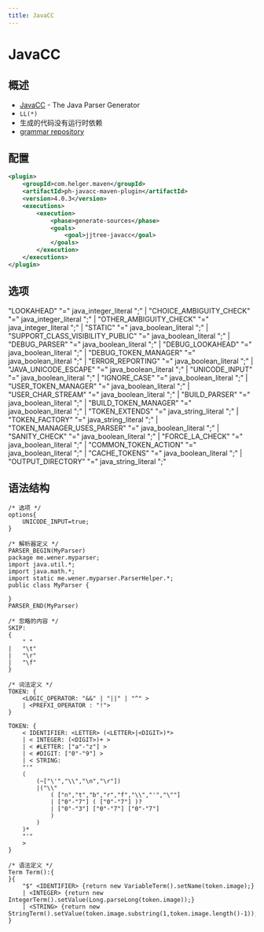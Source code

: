 ```yaml
---
title: JavaCC
---
```


# JavaCC

## 概述
* [JavaCC](https://javacc.org/) - The Java Parser Generator
* `LL(*)`
* 生成的代码没有运行时依赖
* [grammar repository](https://javacc.org/grammar-library)

## 配置

```xml
<plugin>
    <groupId>com.helger.maven</groupId>
    <artifactId>ph-javacc-maven-plugin</artifactId>
    <version>4.0.3</version>
    <executions>
        <execution>
            <phase>generate-sources</phase>
            <goals>
                <goal>jjtree-javacc</goal>
            </goals>
        </execution>
    </executions>
</plugin>
```

## 选项

"LOOKAHEAD" "=" java_integer_literal ";"
|	"CHOICE_AMBIGUITY_CHECK" "=" java_integer_literal ";"
|	"OTHER_AMBIGUITY_CHECK" "=" java_integer_literal ";"
|	"STATIC" "=" java_boolean_literal ";"
|	"SUPPORT_CLASS_VISIBILITY_PUBLIC" "=" java_boolean_literal ";"
|	"DEBUG_PARSER" "=" java_boolean_literal ";"
|	"DEBUG_LOOKAHEAD" "=" java_boolean_literal ";"
|	"DEBUG_TOKEN_MANAGER" "=" java_boolean_literal ";"
|	"ERROR_REPORTING" "=" java_boolean_literal ";"
|	"JAVA_UNICODE_ESCAPE" "=" java_boolean_literal ";"
|	"UNICODE_INPUT" "=" java_boolean_literal ";"
|	"IGNORE_CASE" "=" java_boolean_literal ";"
|	"USER_TOKEN_MANAGER" "=" java_boolean_literal ";"
|	"USER_CHAR_STREAM" "=" java_boolean_literal ";"
|	"BUILD_PARSER" "=" java_boolean_literal ";"
|	"BUILD_TOKEN_MANAGER" "=" java_boolean_literal ";"
|	"TOKEN_EXTENDS" "=" java_string_literal ";"
|	"TOKEN_FACTORY" "=" java_string_literal ";"
|	"TOKEN_MANAGER_USES_PARSER" "=" java_boolean_literal ";"
|	"SANITY_CHECK" "=" java_boolean_literal ";"
|	"FORCE_LA_CHECK" "=" java_boolean_literal ";"
|	"COMMON_TOKEN_ACTION" "=" java_boolean_literal ";"
|	"CACHE_TOKENS" "=" java_boolean_literal ";"
|	"OUTPUT_DIRECTORY" "=" java_string_literal ";"


## 语法结构

```javacc
/* 选项 */
options{
    UNICODE_INPUT=true;
}

/* 解析器定义 */
PARSER_BEGIN(MyParser)
package me.wener.myparser;
import java.util.*;
import java.math.*;
import static me.wener.myparser.ParserHelper.*;
public class MyParser {

}
PARSER_END(MyParser)

/* 忽略的内容 */
SKIP:
{
    " "
|   "\t"
|   "\r"
|   "\f"
}

/* 词法定义 */
TOKEN: {
    <LOGIC_OPERATOR: "&&" | "||" | "^" >
    | <PREFXI_OPERATOR : "!">
}

TOKEN: {
    < IDENTIFIER: <LETTER> (<LETTER>|<DIGIT>)*>
    | < INTEGER: (<DIGIT>)+ >
    | < #LETTER: ["a"-"z"] >
    | < #DIGIT: ["0"-"9"] >
    | < STRING:
    "'"
    (
        (~["\'","\\","\n","\r"])
        |("\\"
            ( ["n","t","b","r","f","\\","'","\""]
            | ["0"-"7"] ( ["0"-"7"] )?
            | ["0"-"3"] ["0"-"7"] ["0"-"7"]
            )
        )
    )*
    "'"
    >
}

/* 语法定义 */
Term Term():{
}{
    "$" <IDENTIFIER> {return new VariableTerm().setName(token.image);}
    | <INTEGER> {return new IntegerTerm().setValue(Long.parseLong(token.image));}
    | <STRING> {return new StringTerm().setValue(token.image.substring(1,token.image.length()-1));}
}
```
